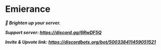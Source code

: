 # Emierance
***🌟 Brighten up your server.***

***Support server: https://discord.gg/6RwDF5Q***

***Invite & Upvote link: https://discordbots.org/bot/500338411459051521***
